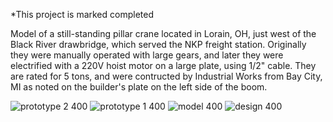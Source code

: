 *This project is marked completed

Model of a still-standing pillar crane located in Lorain, OH, just west of the Black River drawbridge, which served the NKP freight station.  Originally they were manually operated with large gears, and later they were electrified with a 220V hoist motor on a large plate, using 1/2" cable.  They are rated for 5 tons, and were contructed by Industrial Works from Bay City, MI as noted on the builder's plate on the left side of the boom.  

![prototype 2 400](https://github.com/user-attachments/assets/43758074-17a0-4179-9e67-a682765cfcbd)
![prototype 1 400](https://github.com/user-attachments/assets/ad10a7fd-24fc-439e-85d9-66cefe899052)
![model 400](https://github.com/user-attachments/assets/73b48d66-7a04-4dfa-86a8-4723565d07c1)
![design 400](https://github.com/user-attachments/assets/c4d3efdc-05a8-40f7-9964-ded479d38af4)
